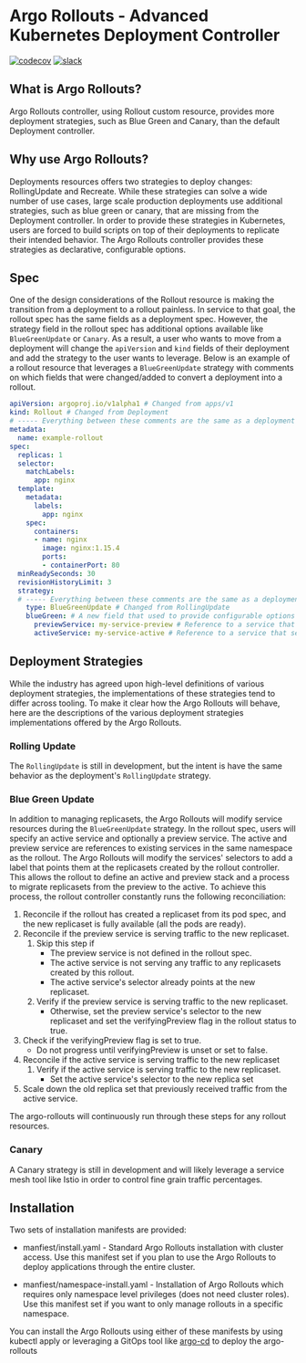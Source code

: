 
# Argo Rollouts - Advanced Kubernetes Deployment Controller
[![codecov](https://codecov.io/gh/argoproj/argo-rollouts/branch/master/graph/badge.svg)](https://codecov.io/gh/argoproj/argo-rollouts)
[![slack](https://img.shields.io/badge/slack-argoproj-brightgreen.svg?logo=slack)](https://argoproj.github.io/community/join-slack)

## What is Argo Rollouts?
Argo Rollouts controller, using Rollout custom resource, provides more deployment strategies, such as Blue Green and Canary, than the default Deployment controller.

## Why use Argo Rollouts?
Deployments resources offers two strategies to deploy changes: RollingUpdate and Recreate. While these strategies can solve a wide number of use cases, large scale production deployments use additional strategies, such as blue green or canary, that are missing from the Deployment controller.  In order to provide these strategies in Kubernetes, users are forced to build scripts on top of their deployments to replicate their intended behavior. The Argo Rollouts controller provides these strategies as declarative, configurable options.  

## Spec
One of the design considerations of the Rollout resource is making the transition from a deployment to a rollout painless.  In service to that goal, the rollout spec has the same fields as a deployment spec.  However, the strategy field in the rollout spec has additional options available like `BlueGreenUpdate` or `Canary`.  As a result, a user who wants to move from a deployment will change the `apiVersion` and `kind` fields of their deployment and add the strategy to the user wants to leverage.  Below is an example of a rollout resource that leverages a `BlueGreenUpdate` strategy with comments on which fields that were changed/added to convert a deployment into a rollout.

```yaml
apiVersion: argoproj.io/v1alpha1 # Changed from apps/v1
kind: Rollout # Changed from Deployment
# ----- Everything between these comments are the same as a deployment -----
metadata:
  name: example-rollout
spec:
  replicas: 1
  selector:
    matchLabels:
      app: nginx
  template:
    metadata:
      labels:
        app: nginx
    spec:
      containers:
      - name: nginx
        image: nginx:1.15.4
        ports:
        - containerPort: 80
  minReadySeconds: 30
  revisionHistoryLimit: 3
  strategy:
  # ----- Everything between these comments are the same as a deployment -----
    type: BlueGreenUpdate # Changed from RollingUpdate
    blueGreen: # A new field that used to provide configurable options for a BlueGreenUpdate strategy
      previewService: my-service-preview # Reference to a service that can serve traffic to a new image before it receives the active traffic  
      activeService: my-service-active # Reference to a service that serves end-user traffic to the replica set
```

## Deployment Strategies
While the industry has agreed upon high-level definitions of various deployment strategies, the implementations of these strategies tend to differ across tooling.  To make it clear how the Argo Rollouts will behave, here are the descriptions of the various deployment strategies implementations offered by the Argo Rollouts.

### Rolling Update
The `RollingUpdate` is still in development, but the intent is have the same behavior as the deployment's `RollingUpdate` strategy.

### Blue Green Update
In addition to managing replicasets, the Argo Rollouts will modify service resources during the `BlueGreenUpdate` strategy.  In the rollout spec, users will specify an active service and optionally a preview service. The active and preview service are references to existing services in the same namespace as the rollout.  The Argo Rollouts will modify the services' selectors to add a label that points them at the replicasets created by the rollout controller.  This allows the rollout to define an active and preview stack and a process to migrate replicasets from the preview to the active.  To achieve this process, the rollout controller constantly runs the following reconciliation:

1. Reconcile if the rollout has created a replicaset from its pod spec, and the new replicaset is fully available (all the pods are ready).
1. Reconcile if the preview service is serving traffic to the new replicaset.
    1. Skip this step if 
        * The preview service is not defined in the rollout spec.
        * The active service is not serving any traffic to any replicasets created by this rollout. 
        * The active service's selector already points at the new replicaset. 
    1. Verify if the preview service is serving traffic to the new replicaset.
        * Otherwise, set the preview service's selector to the new replicaset and set the verifyingPreview flag in the rollout status to true.
1. Check if the verifyingPreview flag is set to true.
    * Do not progress until verifyingPreview is unset or set to false.
1. Reconcile if the active service is serving traffic to the new replicaset
    1. Verify if the active service is serving traffic to the new replicaset.
        * Set the active service's selector to the new replica set
1. Scale down the old replica set that previously received traffic from the active service.

The argo-rollouts will continuously run through these steps for any rollout resources.


### Canary
A Canary strategy is still in development and will likely leverage a service mesh tool like Istio in order to control fine grain traffic percentages.

## Installation

Two sets of installation manifests are provided:

* manfiest/install.yaml - Standard Argo Rollouts installation with cluster access. Use this manifest set if you plan to use the Argo Rollouts to deploy applications through the entire cluster.

* manfiest/namespace-install.yaml - Installation of Argo Rollouts which requires only namespace level privileges (does not need cluster roles). Use this manifest set if you want to only manage rollouts in a specific namespace.

You can install the Argo Rollouts using either of these manifests by using kubectl apply or leveraging a GitOps tool like [argo-cd](https://github.com/argoproj/argo-cd) to deploy the argo-rollouts
